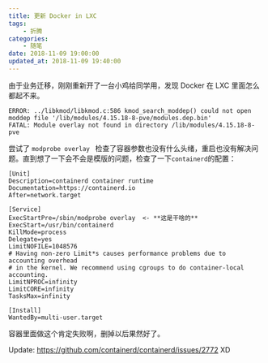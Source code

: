 ```yaml
---
title: 更新 Docker in LXC
tags: 
    - 折腾
categories:
    - 随笔
date: 2018-11-09 19:00:00
updated_at: 2018-11-09 19:40:00
---
```


由于业务迁移，刚刚重新开了一台小鸡给同学用，发现 Docker 在 LXC 里面怎么都起不来。

```
ERROR: ../libkmod/libkmod.c:586 kmod_search_moddep() could not open moddep file '/lib/modules/4.15.18-8-pve/modules.dep.bin'
FATAL: Module overlay not found in directory /lib/modules/4.15.18-8-pve
```

尝试了 `modprobe overlay `
检查了容器参数也没有什么头绪，重启也没有解决问题。直到想了一下会不会是模版的问题，检查了一下`containerd`的配置：

```
[Unit]
Description=containerd container runtime
Documentation=https://containerd.io
After=network.target

[Service]
ExecStartPre=/sbin/modprobe overlay  <- **这是干啥的**
ExecStart=/usr/bin/containerd
KillMode=process
Delegate=yes
LimitNOFILE=1048576
# Having non-zero Limit*s causes performance problems due to accounting overhead
# in the kernel. We recommend using cgroups to do container-local accounting.
LimitNPROC=infinity
LimitCORE=infinity
TasksMax=infinity

[Install]
WantedBy=multi-user.target
```

容器里面做这个肯定失败啊，删掉以后果然好了。

Update: https://github.com/containerd/containerd/issues/2772
XD

